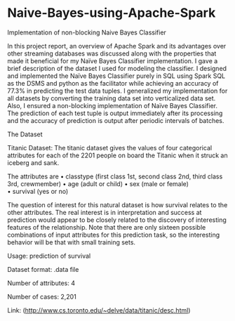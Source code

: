 # Naive-Bayes-using-Apache-Spark
Implementation of non-blocking Naive Bayes Classifier

In this project report, an overview of Apache Spark and its advantages over other streaming databases was discussed along with the properties that made it beneficial for my Naïve Bayes Classifier implementation. I gave a brief description of the dataset I used for modeling the classifier. I designed and implemented the Naïve Bayes Classifier purely in SQL using Spark SQL as the DSMS and python as the facilitator while achieving an accuracy of 77.3% in predicting the test data tuples.
I generalized my implementation for all datasets by converting the training data set into verticalized data set. Also, I ensured a non-blocking implementation of Naïve Bayes Classifier. The prediction of each test tuple is output immediately after its processing and the accuracy of prediction is output after periodic intervals of batches. 

The Dataset

Titanic Dataset: The titanic dataset gives the values of four categorical attributes for each of the 2201 people on board the Titanic when it struck an iceberg and sank. 

The attributes are 
•	classtype (first class 1st, second class 2nd, third class 3rd, crewmember) 
•	age (adult or child)
•	sex (male or female)  
•	survival (yes or no)

The question of interest for this natural dataset is how survival relates to the other attributes. The real interest is in interpretation and success at prediction would appear to be closely related to the discovery of interesting features of the relationship. Note that there are only sixteen possible combinations of input attributes for this prediction task, so the interesting behavior will be that with small training sets.

Usage: prediction of survival

Dataset format: .data file

Number of attributes: 4

Number of cases: 2,201


Link: (http://www.cs.toronto.edu/~delve/data/titanic/desc.html)
